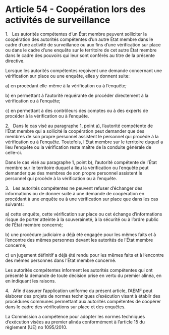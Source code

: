 # Article 54 - Coopération lors des activités de surveillance


1.   Les autorités compétentes d’un État membre peuvent solliciter la coopération des autorités compétentes d’un autre État membre dans le cadre d’une activité de surveillance ou aux fins d’une vérification sur place ou dans le cadre d’une enquête sur le territoire de cet autre État membre dans le cadre des pouvoirs qui leur sont conférés au titre de la présente directive.

Lorsque les autorités compétentes reçoivent une demande concernant une vérification sur place ou une enquête, elles y donnent suite:

a) en procédant elle-même à la vérification ou à l’enquête;

b) en permettant à l’autorité requérante de procéder directement à la vérification ou à l’enquête;

c) en permettant à des contrôleurs des comptes ou à des experts de procéder à la vérification ou à l’enquête.

2.   Dans le cas visé au paragraphe 1, point a), l’autorité compétente de l’État membre qui a sollicité la coopération peut demander que des membres de son propre personnel assistent le personnel qui procède à la vérification ou à l’enquête. Toutefois, l’État membre sur le territoire duquel a lieu l’enquête ou la vérification reste maître de la conduite générale de celle-ci.

Dans le cas visé au paragraphe 1, point b), l’autorité compétente de l’État membre sur le territoire duquel a lieu la vérification ou l’enquête peut demander que des membres de son propre personnel assistent le personnel qui procède à la vérification ou à l’enquête.

3.   Les autorités compétentes ne peuvent refuser d’échanger des informations ou de donner suite à une demande de coopération en procédant à une enquête ou à une vérification sur place que dans les cas suivants:

a) cette enquête, cette vérification sur place ou cet échange d’informations risque de porter atteinte à la souveraineté, à la sécurité ou à l’ordre public de l’État membre concerné;

b) une procédure judiciaire a déjà été engagée pour les mêmes faits et à l’encontre des mêmes personnes devant les autorités de l’État membre concerné;

c) un jugement définitif a déjà été rendu pour les mêmes faits et à l’encontre des mêmes personnes dans l’État membre concerné.

Les autorités compétentes informent les autorités compétentes qui ont présenté la demande de toute décision prise en vertu du premier alinéa, en en indiquant les raisons.

4.   Afin d’assurer l’application uniforme du présent article, l’AEMF peut élaborer des projets de normes techniques d’exécution visant à établir des procédures communes permettant aux autorités compétentes de coopérer dans le cadre des vérifications sur place et des enquêtes.

La Commission a compétence pour adopter les normes techniques d’exécution visées au premier alinéa conformément à l’article 15 du règlement (UE) no 1095/2010.

